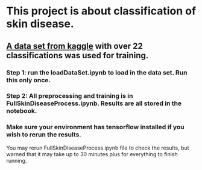 # This project is about classification of skin disease.  
## [A data set from kaggle](https://www.kaggle.com/datasets/pacificrm/skindiseasedataset/data) with over 22 classifications was used for training. 
### Step 1: run the loadDataSet.ipynb to load in the data set. Run this only once.
### Step 2: All preprocessing and training is in FullSkinDiseaseProcess.ipynb. Results are all stored in the notebook. 
### Make sure your environment has tensorflow installed if you wish to rerun the results.
You may rerun FullSkinDiseaseProcess.ipynb file to check the results,  but warned that it may take up to 30 minutes plus for everything to finish running.
 
